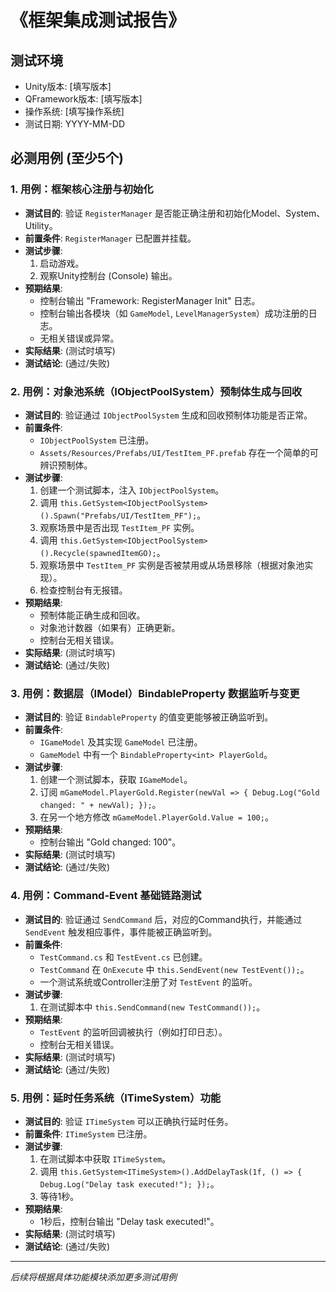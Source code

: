 # 《框架集成测试报告》

## 测试环境
- Unity版本: [填写版本]
- QFramework版本: [填写版本]
- 操作系统: [填写操作系统]
- 测试日期: YYYY-MM-DD

## 必测用例 (至少5个)

### 1. 用例：框架核心注册与初始化
- **测试目的**: 验证 `RegisterManager` 是否能正确注册和初始化Model、System、Utility。
- **前置条件**: `RegisterManager` 已配置并挂载。
- **测试步骤**:
    1. 启动游戏。
    2. 观察Unity控制台 (Console) 输出。
- **预期结果**:
    - 控制台输出 "Framework: RegisterManager Init" 日志。
    - 控制台输出各模块（如 `GameModel`, `LevelManagerSystem`）成功注册的日志。
    - 无相关错误或异常。
- **实际结果**: (测试时填写)
- **测试结论**: (通过/失败)

### 2. 用例：对象池系统（IObjectPoolSystem）预制体生成与回收
- **测试目的**: 验证通过 `IObjectPoolSystem` 生成和回收预制体功能是否正常。
- **前置条件**:
    - `IObjectPoolSystem` 已注册。
    - `Assets/Resources/Prefabs/UI/TestItem_PF.prefab` 存在一个简单的可辨识预制体。
- **测试步骤**:
    1. 创建一个测试脚本，注入 `IObjectPoolSystem`。
    2. 调用 `this.GetSystem<IObjectPoolSystem>().Spawn("Prefabs/UI/TestItem_PF");`。
    3. 观察场景中是否出现 `TestItem_PF` 实例。
    4. 调用 `this.GetSystem<IObjectPoolSystem>().Recycle(spawnedItemGO);`。
    5. 观察场景中 `TestItem_PF` 实例是否被禁用或从场景移除（根据对象池实现）。
    6. 检查控制台有无报错。
- **预期结果**:
    - 预制体能正确生成和回收。
    - 对象池计数器（如果有）正确更新。
    - 控制台无相关错误。
- **实际结果**: (测试时填写)
- **测试结论**: (通过/失败)

### 3. 用例：数据层（IModel）BindableProperty 数据监听与变更
- **测试目的**: 验证 `BindableProperty` 的值变更能够被正确监听到。
- **前置条件**:
    - `IGameModel` 及其实现 `GameModel` 已注册。
    - `GameModel` 中有一个 `BindableProperty<int> PlayerGold`。
- **测试步骤**:
    1. 创建一个测试脚本，获取 `IGameModel`。
    2. 订阅 `mGameModel.PlayerGold.Register(newVal => { Debug.Log("Gold changed: " + newVal); });`。
    3. 在另一个地方修改 `mGameModel.PlayerGold.Value = 100;`。
- **预期结果**:
    - 控制台输出 "Gold changed: 100"。
- **实际结果**: (测试时填写)
- **测试结论**: (通过/失败)

### 4. 用例：Command-Event 基础链路测试
- **测试目的**: 验证通过 `SendCommand` 后，对应的Command执行，并能通过 `SendEvent` 触发相应事件，事件能被正确监听到。
- **前置条件**:
    - `TestCommand.cs` 和 `TestEvent.cs` 已创建。
    - `TestCommand` 在 `OnExecute` 中 `this.SendEvent(new TestEvent());`。
    - 一个测试系统或Controller注册了对 `TestEvent` 的监听。
- **测试步骤**:
    1. 在测试脚本中 `this.SendCommand(new TestCommand());`。
- **预期结果**:
    - `TestEvent` 的监听回调被执行（例如打印日志）。
    - 控制台无相关错误。
- **实际结果**: (测试时填写)
- **测试结论**: (通过/失败)

### 5. 用例：延时任务系统（ITimeSystem）功能
- **测试目的**: 验证 `ITimeSystem` 可以正确执行延时任务。
- **前置条件**: `ITimeSystem` 已注册。
- **测试步骤**:
    1. 在测试脚本中获取 `ITimeSystem`。
    2. 调用 `this.GetSystem<ITimeSystem>().AddDelayTask(1f, () => { Debug.Log("Delay task executed!"); });`。
    3. 等待1秒。
- **预期结果**:
    - 1秒后，控制台输出 "Delay task executed!"。
- **实际结果**: (测试时填写)
- **测试结论**: (通过/失败)

---
*后续将根据具体功能模块添加更多测试用例*
